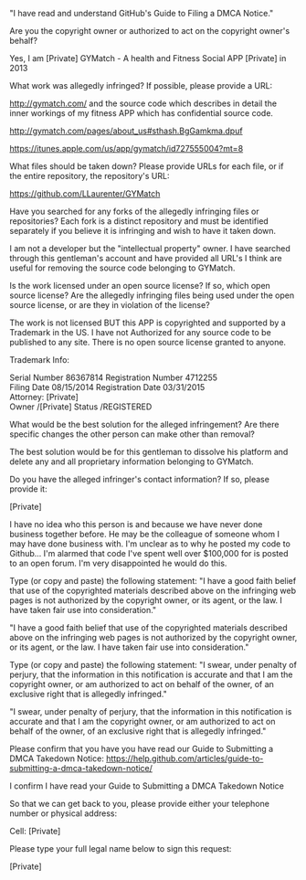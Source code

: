 "I have read and understand GitHub's Guide to Filing a DMCA Notice."

Are you the copyright owner or authorized to act on the copyright owner's behalf?

Yes, I am [Private] GYMatch - A health and Fitness Social APP [Private] in 2013

What work was allegedly infringed? If possible, please provide a URL:

http://gymatch.com/ and the source code which describes in detail the inner workings of my fitness APP which has confidential source code.

http://gymatch.com/pages/about_us#sthash.BgGamkma.dpuf

https://itunes.apple.com/us/app/gymatch/id727555004?mt=8

What files should be taken down? Please provide URLs for each file, or if the entire repository, the repository's URL:

https://github.com/LLaurenter/GYMatch

Have you searched for any forks of the allegedly infringing files or repositories? Each fork is a distinct repository and must be identified separately if you believe it is infringing and wish to have it taken down.

I am not a developer but the "intellectual property" owner. I have searched through this gentleman's account and have provided all URL's I think are useful for removing the source code belonging to GYMatch.

Is the work licensed under an open source license? If so, which open source license? Are the allegedly infringing files being used under the open source license, or are they in violation of the license?

The work is not licensed BUT this APP is copyrighted and supported by a Trademark in the US. I have not Authorized for any source code to be published to any site. There is no open source license granted to anyone.

Trademark Info:

Serial Number	86367814	Registration Number	4712255  
Filing Date	08/15/2014	Registration Date	03/31/2015  
Attorney: [Private]  
Owner /[Private]  Status	/REGISTERED  

What would be the best solution for the alleged infringement? Are there specific changes the other person can make other than removal?

The best solution would be for this gentleman to dissolve his platform and delete any and all proprietary information belonging to GYMatch.

Do you have the alleged infringer's contact information? If so, please provide it:

[Private]

I have no idea who this person is and because we have never done business together before. He may be the colleague of someone whom I may have done business with. I'm unclear as to why he posted my code to Github... I'm alarmed that code I've spent well over $100,000 for is posted to an open forum. I'm very disappointed he would do this.

Type (or copy and paste) the following statement: "I have a good faith belief that use of the copyrighted materials described above on the infringing web pages is not authorized by the copyright owner, or its agent, or the law. I have taken fair use into consideration."

"I have a good faith belief that use of the copyrighted materials described above on the infringing web pages is not authorized by the copyright owner, or its agent, or the law. I have taken fair use into consideration."

Type (or copy and paste) the following statement: "I swear, under penalty of perjury, that the information in this notification is accurate and that I am the copyright owner, or am authorized to act on behalf of the owner, of an exclusive right that is allegedly infringed."

"I swear, under penalty of perjury, that the information in this notification is accurate and that I am the copyright owner, or am authorized to act on behalf of the owner, of an exclusive right that is allegedly infringed."

Please confirm that you have you have read our Guide to Submitting a DMCA Takedown Notice: https://help.github.com/articles/guide-to-submitting-a-dmca-takedown-notice/

I confirm I have read your Guide to Submitting a DMCA Takedown Notice

So that we can get back to you, please provide either your telephone number or physical address:

Cell: [Private]

Please type your full legal name below to sign this request:

[Private]
